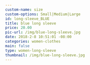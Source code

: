 ```yaml
---
custom-name: size
custom-options: Small|Medium|Large
id: long-sleeve_BLUE
title: blue long sleeve
price: 20.00
pic-url: /img/blue-long-sleeve.jpg
date: 2018-2-8 10:51:01 -08:00
categories: women-clothes
main: false
type: women-long-sleeve
thumbnail: /img/blue-long-sleeve.jpg
---
```

